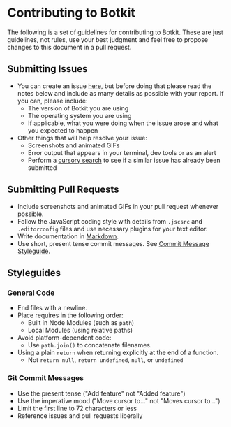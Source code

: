 # Contributing to Botkit

The following is a set of guidelines for contributing to Botkit.
These are just guidelines, not rules, use your best judgment and feel free to
propose changes to this document in a pull request.

## Submitting Issues

* You can create an issue [here](https://github.com/howdyai/botkit-storage-firebase/issues/new),
but before doing that please read the notes below and include as many details as
possible with your report. If you can, please include:
  * The version of Botkit you are using
  * The operating system you are using
  * If applicable, what you were doing when the issue arose and what you
  expected to happen
* Other things that will help resolve your issue:
  * Screenshots and animated GIFs
  * Error output that appears in your terminal, dev tools or as an alert
  * Perform a [cursory search](https://github.com/howdyai/botkit-storage-firebase/issues?utf8=✓&q=is%3Aissue+)
  to see if a similar issue has already been submitted

## Submitting Pull Requests

* Include screenshots and animated GIFs in your pull request whenever possible.
* Follow the JavaScript coding style with details from `.jscsrc` and `.editorconfig` files and use necessary plugins for your text editor.
* Write documentation in [Markdown](https://daringfireball.net/projects/markdown).
* Use short, present tense commit messages. See [Commit Message Styleguide](#git-commit-messages).

## Styleguides

### General Code

* End files with a newline.
* Place requires in the following order:
  * Built in Node Modules (such as `path`)
  * Local Modules (using relative paths)
* Avoid platform-dependent code:
  * Use `path.join()` to concatenate filenames.
* Using a plain `return` when returning explicitly at the end of a function.
  * Not `return null`, `return undefined`, `null`, or `undefined`

### Git Commit Messages

* Use the present tense ("Add feature" not "Added feature")
* Use the imperative mood ("Move cursor to..." not "Moves cursor to...")
* Limit the first line to 72 characters or less
* Reference issues and pull requests liberally
